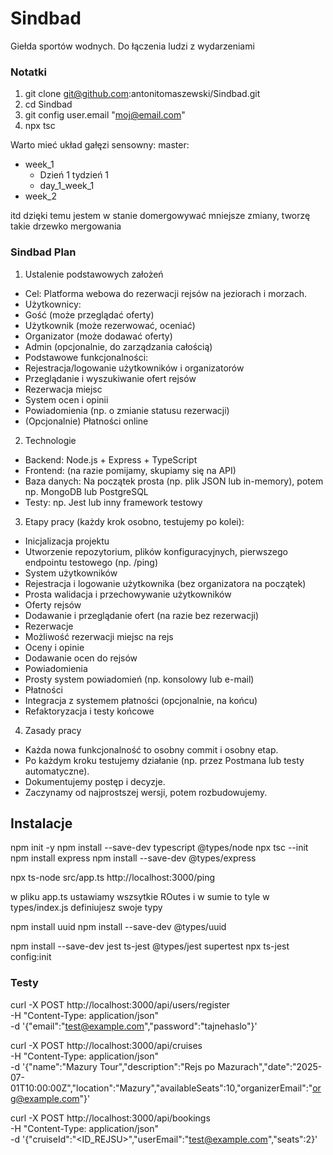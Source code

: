 # Sindbad
Giełda sportów wodnych. Do łączenia ludzi z wydarzeniami


### Notatki

1. git clone git@github.com:antonitomaszewski/Sindbad.git
2. cd Sindbad
3. git config user.email "moj@email.com"
4. npx tsc


Warto mieć układ gałęzi sensowny:
master:
+ week_1
   + Dzień 1 tydzień 1
   + day_1_week_1
+ week_2

itd
dzięki temu jestem w stanie domergowywać mniejsze zmiany, tworzę takie drzewko mergowania


### Sindbad Plan

1. Ustalenie podstawowych założeń
+ Cel: Platforma webowa do rezerwacji rejsów na jeziorach i morzach.
+ Użytkownicy:
+ Gość (może przeglądać oferty)
+ Użytkownik (może rezerwować, oceniać)
+ Organizator (może dodawać oferty)
+ Admin (opcjonalnie, do zarządzania całością)
+ Podstawowe funkcjonalności:
+ Rejestracja/logowanie użytkowników i organizatorów
+ Przeglądanie i wyszukiwanie ofert rejsów
+ Rezerwacja miejsc
+ System ocen i opinii
+ Powiadomienia (np. o zmianie statusu rezerwacji)
+ (Opcjonalnie) Płatności online
2. Technologie
+ Backend: Node.js + Express + TypeScript
+ Frontend: (na razie pomijamy, skupiamy się na API)
+ Baza danych: Na początek prosta (np. plik JSON lub in-memory), potem np. MongoDB lub PostgreSQL
+ Testy: np. Jest lub inny framework testowy
3. Etapy pracy (każdy krok osobno, testujemy po kolei):
+ Inicjalizacja projektu
+ Utworzenie repozytorium, plików konfiguracyjnych, pierwszego endpointu testowego (np. /ping)
+ System użytkowników
+ Rejestracja i logowanie użytkownika (bez organizatora na początek)
+ Prosta walidacja i przechowywanie użytkowników
+ Oferty rejsów
+ Dodawanie i przeglądanie ofert (na razie bez rezerwacji)
+ Rezerwacje
+ Możliwość rezerwacji miejsc na rejs
+ Oceny i opinie
+ Dodawanie ocen do rejsów
+ Powiadomienia
+ Prosty system powiadomień (np. konsolowy lub e-mail)
+ Płatności
+ Integracja z systemem płatności (opcjonalnie, na końcu)
+ Refaktoryzacja i testy końcowe
4. Zasady pracy
+ Każda nowa funkcjonalność to osobny commit i osobny etap.
+ Po każdym kroku testujemy działanie (np. przez Postmana lub testy automatyczne).
+ Dokumentujemy postęp i decyzje.
+ Zaczynamy od najprostszej wersji, potem rozbudowujemy.














## Instalacje

npm init -y
npm install --save-dev typescript @types/node
npx tsc --init
npm install express
npm install --save-dev @types/express

npx ts-node src/app.ts
http://localhost:3000/ping

w pliku app.ts ustawiamy wszsytkie ROutes i w sumie to tyle
w types/index.js definiujesz swoje typy

npm install uuid
npm install --save-dev @types/uuid

npm install --save-dev jest ts-jest @types/jest supertest
npx ts-jest config:init

### Testy

curl -X POST http://localhost:3000/api/users/register \
  -H "Content-Type: application/json" \
  -d '{"email":"test@example.com","password":"tajnehaslo"}'

  curl -X POST http://localhost:3000/api/cruises \
  -H "Content-Type: application/json" \
  -d '{"name":"Mazury Tour","description":"Rejs po Mazurach","date":"2025-07-01T10:00:00Z","location":"Mazury","availableSeats":10,"organizerEmail":"org@example.com"}'


  curl -X POST http://localhost:3000/api/bookings \
  -H "Content-Type: application/json" \
  -d '{"cruiseId":"<ID_REJSU>","userEmail":"test@example.com","seats":2}'